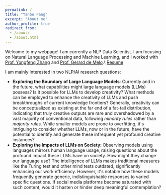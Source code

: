 ```yaml
---
permalink: /
title: "Yanbo Fang"
excerpt: "About me"
author_profile: true
redirect_from: 
  - /about/
  - /about.html
---
```


Welcome to my webpage! I am currently a NLP Data Scientist. I am focusing on Natural Language Processing and Machine Learning, and I worked with [Prof. Yongfeng Zhang](http://yongfeng.me/) and [Prof. Gerard de Melo](http://gerard.demelo.org/index.html#).\\
[Resume]([https://drive.google.com/file/d/1_YvS4Oyel2ecMTyolz1GKGR5OLhE86yl/view?usp=sharing](https://drive.google.com/file/d/1SmIAPy-wDFSG7H1snNGmqJtuWjkaPmpI/view?usp=drive_link))

I am mainly interested in two NLP/AI research questions:
  * **Exploring the Boundary of Large Language Models**: Currently and in the future, what capabilities might large language models (LLMs) possess? Is it possible for LLMs to develop creativity? What methods can be employed to enhance the creativity of LLMs and push breakthroughs of current knowledge frontiers? Generally, creativity can be conceptualized as existing at the far end of a fat-tail distribution, indicating that truly creative outputs are rare and overshadowed by a vast majority of conventional data, following _minority rules_ rather than _majority rules_. While smaller models are prone to overfitting, it's intriguing to consider whether LLMs, now or in the future, have the potential to identify and generate these infrequent yet profound creative instances?
  * **Exploring the Impacts of LLMs on Society**: Observing models using languages mirrors human language usage, raising questions about the profound impact these LLMs have on society. How might they change our language use? The intelligence of LLMs makes traditional measures like the Turing test and other mind tests outdated, significantly enhancing our work efficiency. However, it's notable how these models frequently generate generic, indistinguishable responses to varied specific questions. If social media platforms become saturated with such content, would it hasten or hinder deep meaningful contemplation?